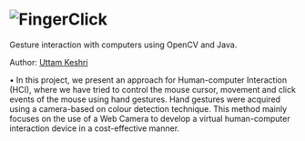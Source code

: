 # ![FingerClick](https://drive.google.com/file/d/1XyjUYHC4hyihpu8R0Y7nVn2i_rVVwsuL/view?usp=sharing)
Gesture interaction with computers using OpenCV and Java.

Author: [Uttam Keshri](https://www.linkedin.com/in/uttam-keshri-cs-engineer/)


•	In this project, we present an approach for Human-computer Interaction (HCI), where we have tried to control the mouse cursor, movement and click events of the mouse using hand gestures. Hand gestures were acquired using a camera-based on colour detection technique. This method mainly focuses on the use of a Web Camera to develop a virtual human-computer interaction device in a cost-effective manner.
